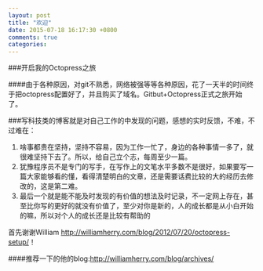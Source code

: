 ```yaml
---
layout: post
title: "欢迎"
date: 2015-07-18 16:17:30 +0800
comments: true
categories: 
---
```


###开启我的Octopress之旅

####由于各种原因，对git不熟悉，网络被强等等各种原因，花了一天半的时间终于把octopress配置好了，并且购买了域名。Gitbut+Octopress正式之旅开始了。

###写科技类的博客就是对自己工作的中发现的问题，感想的实时反馈，不难，不过难在：
1. 啥事都贵在坚持，坚持不容易，因为工作一忙了，身边的各种事情一多了，就很难坚持下去了。所以，给自己立个志，每周至少一篇。
1. 犹豫程序员不是专门的写手，在写作上的文笔水平多数不是很好，如果要写一篇大家能够看的懂，看得清楚明白的文章，还是需要话费比较的大的经历去修改的，这是第二难。
1. 最后一个就是能不能及时发现的有价值的想法及时记录，不一定网上存在，甚至比你写的更好的就没有价值了，至少对你是新的，人的成长都是从小白开始的嘛，所以对个人的成长还是比较有帮助的

首先谢谢William <http://williamherry.com/blog/2012/07/20/octopress-setup/>！

####推荐一下的他的blog:<http://williamherry.com/blog/archives/>